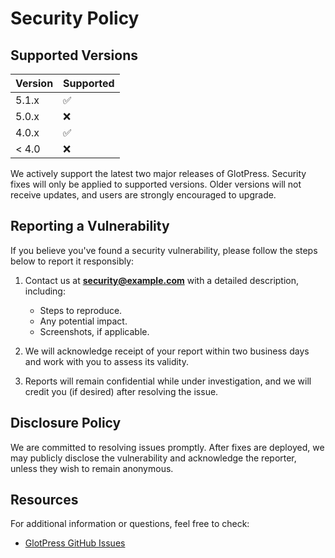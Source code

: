 # Security Policy

## Supported Versions


| Version | Supported          |
| ------- | ------------------ |
| 5.1.x   | :white_check_mark: |
| 5.0.x   | :x:                |
| 4.0.x   | :white_check_mark: |
| < 4.0   | :x:                |

We actively support the latest two major releases of GlotPress. Security fixes will only be applied to supported versions. Older versions will not receive updates, and users are strongly encouraged to upgrade.

## Reporting a Vulnerability

If you believe you've found a security vulnerability, please follow the steps below to report it responsibly:

1. Contact us at **security@example.com** with a detailed description, including:
   - Steps to reproduce.
   - Any potential impact.
   - Screenshots, if applicable.

2. We will acknowledge receipt of your report within two business days and work with you to assess its validity.

3. Reports will remain confidential while under investigation, and we will credit you (if desired) after resolving the issue.

## Disclosure Policy

We are committed to resolving issues promptly. After fixes are deployed, we may publicly disclose the vulnerability and acknowledge the reporter, unless they wish to remain anonymous.

## Resources

For additional information or questions, feel free to check:
- [GlotPress GitHub Issues](https://github.com/GlotPress/GlotPress/issues)
